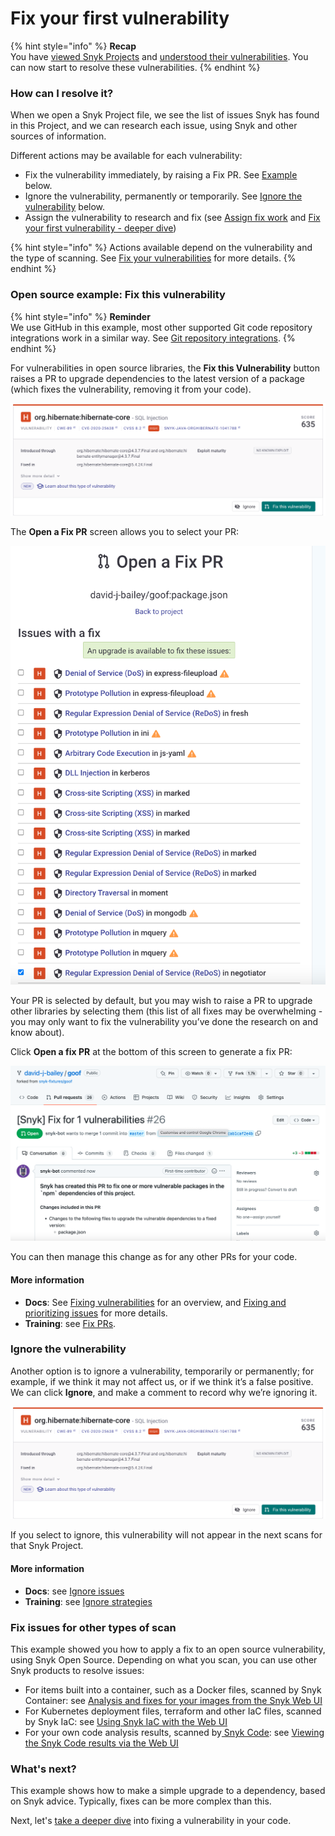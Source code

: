 # Fix your first vulnerability

{% hint style="info" %}
**Recap**\
You have [viewed Snyk Projects](view-your-first-snyk-projects.md) and [understood their vulnerabilities](understand-your-vulnerabilities.md). You can now start to resolve these vulnerabilities.
{% endhint %}

### How can I resolve it?

When we open a Snyk Project file, we see the list of issues Snyk has found in this Project, and we can research each issue, using Snyk and other sources of information.

Different actions may be available for each vulnerability:

* Fix the vulnerability immediately, by raising a Fix PR. See [Example](fix-your-first-vulnerability.md#open-source-example-fix-this-vulnerability) below.
* Ignore the vulnerability, permanently or temporarily. See [Ignore the vulnerability](fix-your-first-vulnerability.md#ignore-the-vulnerability) below.
* Assign the vulnerability to research and fix (see [Assign fix work](assign-fix-work.md) and [Fix your first vulnerability - deeper dive](fix-your-first-vulnerability-deeper-dive.md))

{% hint style="info" %}
Actions available depend on the vulnerability and the type of scanning. See [Fix your vulnerabilities](https://docs.snyk.io/features/fixing-and-prioritizing-issues/issue-management/remediate-your-vulnerabilities) for more details.
{% endhint %}

### Open source example: Fix this vulnerability

{% hint style="info" %}
**Reminder**\
We use GitHub in this example, most other supported Git code repository integrations work in a similar way. See [Git repository integrations](https://docs.snyk.io/integrations/git-repository-scm-integrations).
{% endhint %}

For vulnerabilities in open source libraries, the **Fix this Vulnerability** button raises a PR to upgrade dependencies to the latest version of a package (which fixes the vulnerability, removing it from your code).

![](<../../.gitbook/assets/image (3).png>)

The **Open a Fix PR** screen allows you to select your PR:

![](<../../.gitbook/assets/image (135).png>)

Your PR is selected by default, but you may wish to raise a PR to upgrade other libraries by selecting them (this list of all fixes may be overwhelming - you may only want to fix the vulnerability you’ve done the research on and know about).

Click **Open a fix PR** at the bottom of this screen to generate a fix PR:

![](<../../.gitbook/assets/image (308).png>)

You can then manage this change as for any other PRs for your code.

#### More information

* **Docs**: See [Fixing vulnerabilities](https://docs.snyk.io/snyk-open-source/open-source-basics/fixing-vulnerabilities) for an overview, and [Fixing and prioritizing issues](https://docs.snyk.io/fixing-and-prioritizing-issues) for more details.
* **Training**: see [Fix PRs](https://training.snyk.io/learn/course/introduction-to-the-snyk-ui/issue-fix-options/open-source-fix-advice?page=1).

### Ignore the vulnerability

Another option is to ignore a vulnerability, temporarily or permanently; for example, if we think it may not affect us, or if we think it’s a false positive. We can click **Ignore**, and make a comment to record why we’re ignoring it.

![](<../../.gitbook/assets/image (227).png>)

If you select to ignore, this vulnerability will not appear in the next scans for that Snyk Project.

#### More information

* **Docs**: see [Ignore issues](https://docs.snyk.io/features/fixing-and-prioritizing-issues/issue-management/ignore-issues)
* **Training**: see [Ignore strategies](https://training.snyk.io/courses/ignore-strategies)

### Fix issues for other types of scan

This example showed you how to apply a fix to an open source vulnerability, using Snyk Open Source. Depending on what you scan, you can use other Snyk products to resolve issues:

* For items built into a container, such as a Docker files, scanned by Snyk Container: see [Analysis and fixes for your images from the Snyk Web UI](../../products/snyk-container/getting-around-the-snyk-container-ui/analysis-and-remediation-for-your-images-from-the-snyk-app.md)
* For Kubernetes deployment files, terraform and other IaC files, scanned by Snyk IaC: see [Using Snyk IaC with the Web UI](../../products/snyk-infrastructure-as-code/using-snyk-iac-via-web.md)
* For your own code analysis results, scanned by[ Snyk Code](../../products/snyk-code/): see [Viewing the Snyk Code results via the Web UI](../../products/snyk-code/exploring-and-working-with-the-snyk-code-results/using-snyk-code-web.md)

### What's next?

This example shows how to make a simple upgrade to a dependency, based on Snyk advice. Typically, fixes can be more complex than this.

Next, let's [take a deeper dive](fix-your-first-vulnerability-deeper-dive.md) into fixing a vulnerability in your code.
